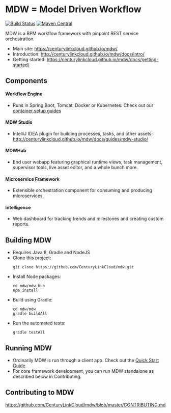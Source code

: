 MDW = Model Driven Workflow
===========================

[![Build Status](https://travis-ci.org/CenturyLinkCloud/mdw.svg?branch=master)](https://travis-ci.org/CenturyLinkCloud/mdw)
[![Maven Central](https://maven-badges.herokuapp.com/maven-central/com.centurylink.mdw/mdw-common/badge.svg)](https://maven-badges.herokuapp.com/maven-central/com.centurylink.mdw/mdw-common)

MDW is a BPM workflow framework with pinpoint REST service orchestration.
  - Main site: https://centurylinkcloud.github.io/mdw/
  - Introduction: http://centurylinkcloud.github.io/mdw/docs/intro/
  - Getting started: https://centurylinkcloud.github.io/mdw/docs/getting-started/

Components
----------
#### Workflow Engine
  - Runs in Spring Boot, Tomcat, Docker or Kubernetes:
    Check out our [container setup guides](http://centurylinkcloud.github.io/mdw/docs/guides/)
#### MDW Studio
  - IntelliJ IDEA plugin for building processes, tasks, and other assets:
    http://centurylinkcloud.github.io/mdw/docs/guides/mdw-studio/
#### MDWHub
  - End user webapp featuring graphical runtime views, task management, supervisor tools, live asset editor, and a whole bunch more.
#### Microservice Framework
  - Extensible orchestration component for consuming and producing microservices.
#### Intelligence
  - Web dashboard for tracking trends and milestones and creating custom reports.

Building MDW
------------
  - Requires Java 8, Gradle and NodeJS
  - Clone this project:
    ```
    git clone https://github.com/CenturyLinkCloud/mdw.git
    ```
  - Install Node packages:
    ```
    cd mdw/mdw-hub
    npm install
    ```
  - Build using Gradle:
    ```
    cd mdw/mdw
    gradle buildAll
    ```
  - Run the automated tests:
    ```
    gradle testAll
    ```

Running MDW
-----------
  - Ordinarily MDW is run through a client app.  Check out the [Quick Start Guide](http://centurylinkcloud.github.io/mdw/docs/getting-started/quick-start/).
  - For core framework development, you can run MDW standalone as described below in Contributing.

Contributing to MDW
-------------------
https://github.com/CenturyLinkCloud/mdw/blob/master/CONTRIBUTING.md
